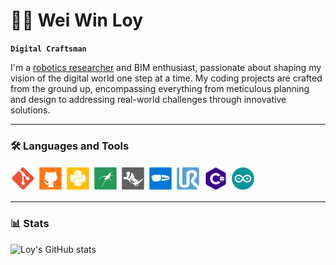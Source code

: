 # 👨‍💻 Wei Win Loy

**`Digital Craftsman`**

I'm a [robotics researcher](https://loyweiwin.github.io/RoboticPortfolio/) and BIM enthusiast, passionate about shaping my vision of the digital world one step at a time. My coding projects are crafted from the ground up, encompassing everything from meticulous planning and design to addressing real-world challenges through innovative solutions.

---

### 🛠️ Languages and Tools
<img src="https://github.com/LoyWeiWin/LoyWeiWin/blob/main/Icon/Git_icon.svg" alt="Git SVG" width="40"> <img src="https://github.com/LoyWeiWin/LoyWeiWin/blob/main/Icon/Github_icon.svg" alt="Github SVG" width="40">
<img src="https://github.com/LoyWeiWin/LoyWeiWin/blob/main/Icon/Python_icon.svg" alt="Python SVG" width="40">
<img src="https://github.com/LoyWeiWin/LoyWeiWin/blob/main/Icon/Grasshopper_icon.svg" alt="Grasshopper SVG" width="40">
<img src="https://github.com/LoyWeiWin/LoyWeiWin/blob/main/Icon/Rhino_icon.svg" alt="Rhino SVG" width="40">
<img src="https://github.com/LoyWeiWin/LoyWeiWin/blob/main/Icon/MicrosoftHololens_icon.svg" alt="MicrosoftHololens2 SVG" width="40">
<img src="https://github.com/LoyWeiWin/LoyWeiWin/blob/main/Icon/UR_icon.svg" alt="UR SVG" width="40">
<img src="https://github.com/LoyWeiWin/LoyWeiWin/blob/main/Icon/CSharp_icon.svg" alt="CSharp SVG" width="40">
<img src="https://github.com/LoyWeiWin/LoyWeiWin/blob/main/Icon/Arduino_icon.svg" alt="Arduino SVG" width="40"> 

---

### 📊 Stats

![Loy's GitHub stats](https://github-readme-stats.vercel.app/api/?username=loyweiwin\&show_icons=true\&title_color=fff\&icon_color=79ff97\&text_color=9f9f9f\&bg_color=151515)
